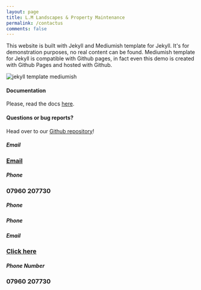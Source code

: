 ```yaml
---
layout: page
title: L.M Landscapes & Property Maintenance 
permalink: /contactus
comments: false
---
```


<div class="row justify-content-between">
<div class="col-md-8 pr-5">

<p>This website is built with Jekyll and Mediumish template for Jekyll. It's for demonstration purposes, no real content can be found. Mediumish template for Jekyll is compatible with Github pages, in fact even this demo is created with Github Pages and hosted with Github.</p>

<p class="mb-5"><img class="shadow-lg" src="{{site.baseurl}}/assets/images/mediumish-jekyll-template.png" alt="jekyll template mediumish" /></p>
<h4>Documentation</h4>

<p>Please, read the docs <a href="https://bootstrapstarter.com/bootstrap-templates/template-mediumish-bootstrap-jekyll/">here</a>.</p>

<h4>Questions or bug reports?</h4>

<p>Head over to our <a href="https://github.com/kirankumargosu/lmlandscapes">Github repository</a>!</p>

</div>

<div class="col-md-4">

<div class="sticky-top sticky-top-80">
<h5><i class="fab fa-envelope"></i> Email</h5> <h3> <a href="mailto:lloyd-1994@hotmail.com">Email</a> </h3>
<h5><i class="fab fa-phone"></i> Phone <h5> <h3> 07960 207730 </h3>
<h5><i class="fab fa-facebook"></i> Phone <h5> <h3> <a href="{{ site.fburl }}" > </a> </h3>
<h5><i class="fab fa-instagram"></i> Phone <h5> <h3> <a href="{{ site.instaurl }}" > </a> </h3>


<h5>Email</h5> <h3> <a href="mailto:lloyd-1994@hotmail.com">Click here</a> </h3>
<h5>Phone Number</h5> <h3>07960 207730 </h3>

<!--
<p>Thank you for your support! Your donation helps me to maintain and improve <a target="_blank" href="https://github.com/kirankumargosu/lmlandscapes">Mediumish <i class="fab fa-github"></i></a>.</p>

<a target="_blank" href="https://www.wowthemes.net/donate/" class="btn btn-danger">Buy me a coffee</a> <a target="_blank" href="https://bootstrapstarter.com/bootstrap-templates/template-mediumish-bootstrap-jekyll/" class="btn btn-warning">Documentation</a>
-->

</div>
</div>
</div>
